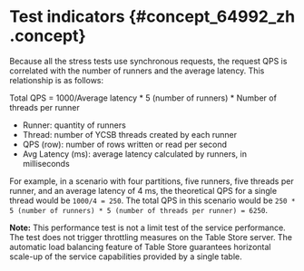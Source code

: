 # Test indicators {#concept_64992_zh .concept}

Because all the stress tests use synchronous requests, the request QPS is correlated with the number of runners and the average latency. This relationship is as follows:

Total QPS = 1000/Average latency \* 5 \(number of runners\) \* Number of threads per runner

-   Runner: quantity of runners
-   Thread: number of YCSB threads created by each runner
-   QPS \(row\): number of rows written or read per second
-   Avg Latency \(ms\): average latency calculated by runners, in milliseconds

For example, in a scenario with four partitions, five runners, five threads per runner, and an average latency of 4 ms, the theoretical QPS for a single thread would be `1000/4 = 250`. The total QPS in this scenario would be `250 * 5 (number of runners) * 5 (number of threads per runner) = 6250`.

**Note:** This performance test is not a limit test of the service performance. The test does not trigger throttling measures on the Table Store server. The automatic load balancing feature of Table Store guarantees horizontal scale-up of the service capabilities provided by a single table.

